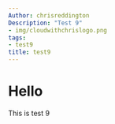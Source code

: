 ```yaml
---
Author: chrisreddington
Description: "Test 9"
- img/cloudwithchrislogo.png
tags:
- test9
title: test9
---
```

# Hello
This is test 9